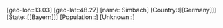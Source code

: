 ﻿---
location: [48.27,13.03]
type: City
tags:
- geo/City


SpocWebEntityId: 34273
isDeleted: false
confidential: public

---
[geo-lon::13.03]
[geo-lat::48.27]
[name::Simbach]
[Country::[[Germany]]]
[State::[[Bayern]]]
[Population::]
[Unknown::]

